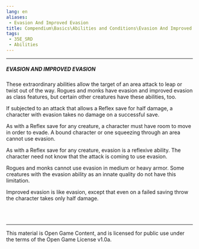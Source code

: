 ```yaml
---
lang: en
aliases:
 - Evasion And Improved Evasion
title: Compendium\Basics\Abilities and Conditions\Evasion And Improved Evasion
tags: 
 - 35E_SRD
 - Abilities
---
```


---
##### EVASION AND IMPROVED EVASION

These extraordinary abilities allow the target of an area attack to leap or twist out of the way. Rogues and monks have evasion and improved evasion as class features, but certain other creatures have these abilities, too.

If subjected to an attack that allows a Reflex save for half damage, a character with evasion takes no damage on a successful save.

As with a Reflex save for any creature, a character must have room to move in order to evade. A bound character or one squeezing through an area cannot use evasion.

As with a Reflex save for any creature, evasion is a reflexive ability. The character need not know that the attack is coming to use evasion.

Rogues and monks cannot use evasion in medium or heavy armor. Some creatures with the evasion ability as an innate quality do not have this limitation.

Improved evasion is like evasion, except that even on a failed saving throw the character takes only half damage.


<br><br>



---



This material is Open Game Content, and is licensed for public use under the terms of the Open Game License v1.0a.

